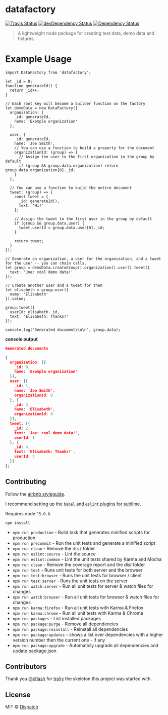 # datafactory

[![Travis Status][trav_img]][trav_site]
[![devDependency Status](https://david-dm.org/dispatchme/datafactory/dev-status.svg)](https://david-dm.org/dispatchme/datafactory)
[![Dependency Status](https://david-dm.org/dispatchme/datafactory.svg)](https://david-dm.org/dispatchme/datafactory)

> A lightweight node package for creating test data, demo data and fixtures.

# Example Usage

````
import DataFactory from 'datafactory';

let _id = 0;
function generateId() {
  return _id++;
}

// Each root key will become a builder function on the factory
let demoData = new DataFactory({
  organization: {
    _id: generateId,
    name: 'Example organization'
  },

  user: {
    _id: generateId,
    name: 'Joe Smith',
    // You can use a function to build a property for the document
    organizationId: (group) => {
      // Assign the user to the first organization in the group by default
      if (group && group.data.organization) return group.data.organization[0]._id;
    }
  },

  // You can use a function to build the entire document
  tweet: (group) => {
    const tweet = {
      _id: generateId(),
      text: 'Hi!'
    };

    // Assign the tweet to the first user in the group by default
    if (group && group.data.user) {
      tweet.userId = group.data.user[0]._id;
    }

    return tweet;
  }
});

// Generate an organization, a user for the organization, and a tweet for the user -- you can chain calls.
let group = demoData.createGroup().organization().user().tweet({
  text: 'Joe: cool demo data!'
});

// Create another user and a tweet for them
let elisabeth = group.user({
  name: 'Elisabeth'
}).value;

group.tweet({
  userId: elisabeth._id,
  text: 'Elisabeth: Thanks!'
});

console.log('Generated documents\n\n', group.data);
````

**console output**
````json
Generated documents

{
  organization: [{
    _id: 0,
    name: 'Example organization'
  }],
  user: [{
    _id: 1,
    name: 'Joe Smith',
    organizationId: 0
  }, {
    _id: 3,
    name: 'Elisabeth',
    organizationId: 0
  }],
  tweet: [{
    _id: 2,
    text: 'Joe: cool demo data!',
    userId: 1
  }, {
    _id: 4,
    text: 'Elisabeth: Thanks!',
    userId: 3
  }]
};
````

## Contributing

Follow the [airbnb styleguide](https://github.com/airbnb/javascript#ecmascript-6-styles).

I recommend setting up the [`babel` and `eslint` plugins for sublime](http://jonathancreamer.com/setup-eslint-with-es6-in-sublime-text).

Requires node `^5.0.0`.

```
npm install 
```

* `npm run production` - Build task that generates minified scripts for production
* `npm run precommit` - Run the unit tests and generate a minified script
* `npm run clean` - Remove the `dist` folder
* `npm run eslint:source` - Lint the source
* `npm run eslint:common` - Lint the unit tests shared by Karma and Mocha
* `npm run clean` - Remove the coverage report and the *dist* folder
* `npm run test` - Runs unit tests for both server and the browser
* `npm run test:browser` - Runs the unit tests for browser / client
* `npm run test:server` - Runs the unit tests on the server
* `npm run watch:server` - Run all unit tests for server & watch files for changes
* `npm run watch:browser` - Run all unit tests for browser & watch files for changes
* `npm run karma:firefox` - Run all unit tests with Karma & Firefox
* `npm run karma:chrome` - Run all unit tests with Karma & Chrome
* `npm run packages` - List installed packages
* `npm run package:purge` - Remove all dependencies
* `npm run package:reinstall` - Reinstall all dependencies
* `npm run package:updates` - shows a list over dependencies with a higher version number then the current one - if any 
* `npm run package:upgrade` - Automaticly upgrade all dependencies and update package.json

## Contributors

Thank you [@kflash](https://github.com/Kflash) for [trolly](https://github.com/Kflash/trolly) the skeleton this project was started with.

## License
MIT © [Dispatch](https://github.com/dispatchme)

[trav_img]: https://api.travis-ci.org/DispatchMe/datafactory.svg
[trav_site]: https://travis-ci.org/DispatchMe/datafactory

